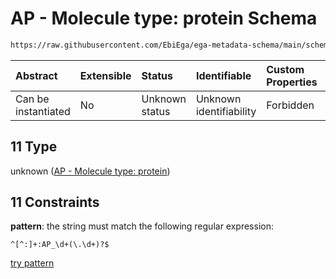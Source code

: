 # AP - Molecule type: protein Schema

```txt
https://raw.githubusercontent.com/EbiEga/ega-metadata-schema/main/schemas/EGA.common-definitions.json#/$defs/curieRefseqPattern/oneOf/11
```



| Abstract            | Extensible | Status         | Identifiable            | Custom Properties | Additional Properties | Access Restrictions | Defined In                                                                                           |
| :------------------ | :--------- | :------------- | :---------------------- | :---------------- | :-------------------- | :------------------ | :--------------------------------------------------------------------------------------------------- |
| Can be instantiated | No         | Unknown status | Unknown identifiability | Forbidden         | Allowed               | none                | [EGA.common-definitions.json\*](../../../schemas/EGA.common-definitions.json "open original schema") |

## 11 Type

unknown ([AP - Molecule type: protein](ega-4-defs-refseq-accessions-data1098-curie-pattern-oneof-ap---molecule-type-protein.md))

## 11 Constraints

**pattern**: the string must match the following regular expression:&#x20;

```regexp
^[^:]+:AP_\d+(\.\d+)?$
```

[try pattern](https://regexr.com/?expression=%5E%5B%5E%3A%5D%2B%3AAP_%5Cd%2B\(%5C.%5Cd%2B\)%3F%24 "try regular expression with regexr.com")

